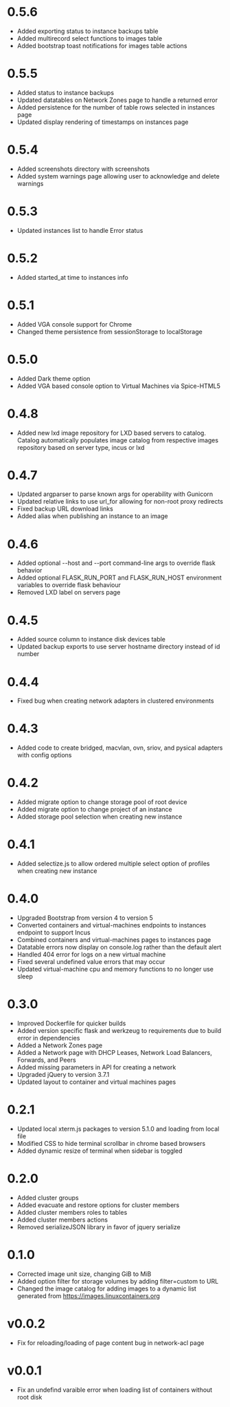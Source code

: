 # 0.5.6
 - Added exporting status to instance backups table
 - Added multirecord select functions to images table
 - Added bootstrap toast notifications for images table actions

# 0.5.5
 - Added status to instance backups
 - Updated datatables on Network Zones page to handle a returned error
 - Added persistence for the number of table rows selected in instances page
 - Updated display rendering of timestamps on instances page

# 0.5.4
 - Added screenshots directory with screenshots
 - Added system warnings page allowing user to acknowledge and delete warnings

# 0.5.3
 - Updated instances list to handle Error status

# 0.5.2
 - Added started_at time to instances info
 
# 0.5.1
 - Added VGA console support for Chrome
 - Changed theme persistence from sessionStorage to localStorage

# 0.5.0
 - Added Dark theme option
 - Added VGA based console option to Virtual Machines via Spice-HTML5

# 0.4.8
 - Added new lxd image repository for LXD based servers to catalog. Catalog automatically populates image catalog from respective images repository based on server type, incus or lxd
 
 # 0.4.7
 - Updated argparser to parse known args for operability with Gunicorn
 - Updated relative links to use url_for allowing for non-root proxy redirects
 - Fixed backup URL download links
 - Added alias when publishing an instance to an image

# 0.4.6
 - Added optional --host and --port command-line args to override flask behavior
 - Added optional FLASK_RUN_PORT and FLASK_RUN_HOST environment variables to override flask behaviour
 - Removed LXD label on servers page
 
# 0.4.5
 - Added source column to instance disk devices table
 - Updated backup exports to use server hostname directory instead of id number
 
# 0.4.4
 - Fixed bug when creating network adapters in clustered environments

# 0.4.3
 - Added code to create bridged, macvlan, ovn, sriov, and pysical adapters with config options 

# 0.4.2
 - Added migrate option to change storage pool of root device
 - Added migrate option to change project of an instance
 - Added storage pool selection when creating new instance
 
# 0.4.1
 - Added selectize.js to allow ordered multiple select option of profiles when creating new instance

# 0.4.0
 - Upgraded Bootstrap from version 4 to version 5
 - Converted containers and virtual-machines endpoints to instances endpoint to support Incus
 - Combined containers and virtual-machines pages to instances page
 - Datatable errors now display on console.log rather than the default alert
 - Handled 404 error for logs on a new virtual machine
 - Fixed several undefined value errors that may occur
 - Updated virtual-machine cpu and memory functions to no longer use sleep

# 0.3.0
 - Improved Dockerfile for quicker builds
 - Added version specific flask and werkzeug to requirements due to build error in dependencies
 - Added a Network Zones page
 - Added a Network page with DHCP Leases, Network Load Balancers, Forwards, and Peers
 - Added missing parameters in API for creating a network
 - Upgraded jQuery to version 3.7.1
 - Updated layout to container and virtual machines pages
 
# 0.2.1
- Updated local xterm.js packages to version 5.1.0 and loading from local file
- Modified CSS to hide terminal scrollbar in chrome based browsers
- Added dynamic resize of terminal when sidebar is toggled

# 0.2.0
- Added cluster groups
- Added evacuate and restore options for cluster members
- Added cluster members roles to tables
- Added cluster members actions
- Removed serializeJSON library in favor of jquery serialize

# 0.1.0
- Corrected image unit size, changing GiB to MiB
- Added option filter for storage volumes by adding filter=custom to URL
- Changed the image catalog for adding images to a dynamic list generated from https://images.linuxcontainers.org

# v0.0.2
- Fix for reloading/loading of page content bug in network-acl page

# v0.0.1
- Fix an undefind varaible error when loading list of containers without root disk